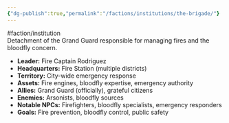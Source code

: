 ```yaml
---
{"dg-publish":true,"permalink":"/factions/institutions/the-brigade/"}
---
```


#faction/institution  
Detachment of the Grand Guard responsible for managing fires and the bloodfly concern.

- **Leader:** Fire Captain Rodriguez
- **Headquarters:** Fire Station (multiple districts)
- **Territory:** City-wide emergency response
- **Assets:** Fire engines, bloodfly expertise, emergency authority
- **Allies:** Grand Guard (officially), grateful citizens
- **Enemies:** Arsonists, bloodfly sources
- **Notable NPCs:** Firefighters, bloodfly specialists, emergency responders
- **Goals:** Fire prevention, bloodfly control, public safety